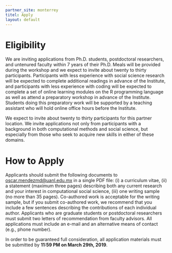 ```yaml
---
partner_site: monterrey
titel: Apply
layout: default
---
```


# Eligibility

We are inviting applications from Ph.D. students, postdoctoral researchers, and untenured faculty within 7 years of their Ph.D. Meals will be provided during the workshop and we expect to invite about twenty to thirty participants. Participants with less experience with social science research will be expected to complete additional readings in advance of the Institute, and participants with less experience with coding will be expected to complete a set of online learning modules on the R programming language as well as attend a preparatory workshop in advance of the Institute. Students doing this preparatory work will be supported by a teaching assistant who will hold online office hours before the Institute.

We expect to invite about twenty to thirty participants for this partner location. We invite applications not only from participants with a background in both computational methods and social science, but especially from those who seek to acquire new skills in either of these domains.

# How to Apply
Applicants should submit the following documents to oscar.mendezmd@uanl.edu.mx in a single PDF file: (i) a curriculum vitae, (ii) a statement (maximum three pages) describing both any current research and your interest in computational social science, (iii) one writing sample (no more than 35 pages). Co-authored work is acceptable for the writing sample, but if you submit co-authored work, we recommend that you include a few sentences describing the contributions of each individual author. Applicants who are graduate students or postdoctoral researchers must submit two letters of recommendation from faculty advisors. All applications must include an e-mail and an alternative means of contact (e.g., phone number).

In order to be guaranteed full consideration, all application materials must be submitted by **11:59 PM on March 29th, 2019**.

